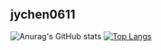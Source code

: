 ## jychen0611

![Anurag's GitHub stats](https://github-readme-stats.vercel.app/api?username=jychen0611&show_icons=true&theme=aura)
[![Top Langs](https://github-readme-stats.vercel.app/api/top-langs/?username=jychen0611)](https://github.com/anuraghazra/github-readme-stats)
<!--
**jychen0611/jychen0611** is a ✨ _special_ ✨ repository because its `README.md` (this file) appears on your GitHub profile.

Here are some ideas to get you started:

- 🔭 I’m currently working on ...
- 🌱 I’m currently learning ...
- 👯 I’m looking to collaborate on ...
- 🤔 I’m looking for help with ...
- 💬 Ask me about ...
- 📫 How to reach me: ...
- 😄 Pronouns: ...
- ⚡ Fun fact: ...
-->
